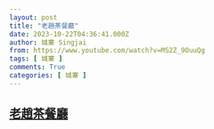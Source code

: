 ```yaml
---
layout: post
title: "老趙茶餐廳"
date: 2023-10-22T04:36:41.000Z
author: 城寨 Singjai
from: https://www.youtube.com/watch?v=MS2Z_9OuuQg
tags: [ 城寨 ]
comments: True
categories: [ 城寨 ]
---
```

<!--1697949401000-->
[老趙茶餐廳](https://www.youtube.com/watch?v=MS2Z_9OuuQg)
------

<div>

</div>
